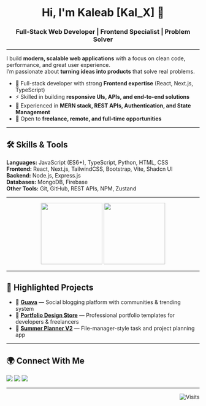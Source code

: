 <h1 align="center">Hi, I'm Kaleab [Kal_X] 👋</h1>
<h3 align="center">Full-Stack Web Developer | Frontend Specialist | Problem Solver</h3>

---

I build **modern, scalable web applications** with a focus on clean code, performance, and great user experience.  
I’m passionate about **turning ideas into products** that solve real problems.  

- 🔭 Full-stack developer with strong **Frontend expertise** (React, Next.js, TypeScript)  
- ⚡ Skilled in building **responsive UIs, APIs, and end-to-end solutions**  
- 🎯 Experienced in **MERN stack, REST APIs, Authentication, and State Management**  
- 🤝 Open to **freelance, remote, and full-time opportunities**  

---

## 🛠 Skills & Tools
**Languages:** JavaScript (ES6+), TypeScript, Python, HTML, CSS  
**Frontend:** React, Next.js, TailwindCSS, Bootstrap, Vite, Shadcn UI  
**Backend:** Node.js, Express.js  
**Databases:** MongoDB, Firebase  
**Other Tools:** Git, GitHub, REST APIs, NPM, Zustand  

---

<p align="center">

  <img src="https://github-readme-stats.vercel.app/api/top-langs/?username=Kaleab-Shewangizaw&layout=compact&theme=github_dark&hide_border=false" height="160"/>
  <img src="https://github-readme-streak-stats.herokuapp.com/?user=Kaleab-Shewangizaw&theme=github-dark-blue&hide_border=false" height="160"/>
</p>

<p align="center">
  
</p>  

---

## 🌟 Highlighted Projects
- 🔗 **[Guava](#)** — Social blogging platform with communities & trending system  
- 🔗 **[Portfolio Design Store](#)** — Professional portfolio templates for developers & freelancers  
- 🔗 **[Summer Planner V2](#)** — File-manager-style task and project planning app  

---

## 🌍 Connect With Me
<p align="left">
<a href="https://www.linkedin.com/in/kal-x/"><img src="https://img.shields.io/badge/LinkedIn-0077B5?style=for-the-badge&logo=linkedin&logoColor=white"/></a>
<a href="https://t.me/kal_ab_s"><img src="https://img.shields.io/badge/Telegram-26A5E4?style=for-the-badge&logo=telegram&logoColor=white"/></a>
<a href="https://instagram.com/kal_ab_s"><img src="https://img.shields.io/badge/Instagram-E4405F?style=for-the-badge&logo=instagram&logoColor=white"/></a>
</p>

---

<p align="end">
  <img src="https://komarev.com/ghpvc/?username=Kaleab-Shewangizaw&style=for-the-badge&color=blue" alt="Visits" />
</p>










 


